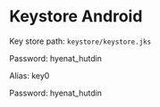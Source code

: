 # Keystore Android

Key store path: `keystore/keystore.jks`

Password: hyenat_hutdin

Alias: key0

Password: hyenat_hutdin